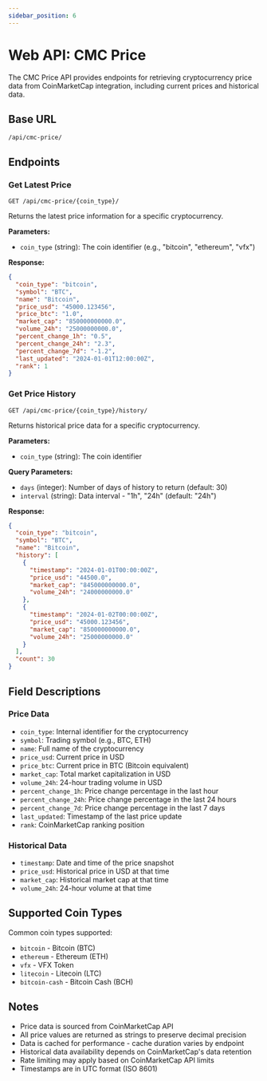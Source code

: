 ```yaml
---
sidebar_position: 6
---
```


# Web API: CMC Price

The CMC Price API provides endpoints for retrieving cryptocurrency price data from CoinMarketCap integration, including current prices and historical data.

## Base URL
```
/api/cmc-price/
```

## Endpoints

### Get Latest Price
```http
GET /api/cmc-price/{coin_type}/
```

Returns the latest price information for a specific cryptocurrency.

**Parameters:**
- `coin_type` (string): The coin identifier (e.g., "bitcoin", "ethereum", "vfx")

**Response:**
```json
{
  "coin_type": "bitcoin",
  "symbol": "BTC",
  "name": "Bitcoin",
  "price_usd": "45000.123456",
  "price_btc": "1.0",
  "market_cap": "850000000000.0",
  "volume_24h": "25000000000.0",
  "percent_change_1h": "0.5",
  "percent_change_24h": "2.3",
  "percent_change_7d": "-1.2",
  "last_updated": "2024-01-01T12:00:00Z",
  "rank": 1
}
```

### Get Price History
```http
GET /api/cmc-price/{coin_type}/history/
```

Returns historical price data for a specific cryptocurrency.

**Parameters:**
- `coin_type` (string): The coin identifier

**Query Parameters:**
- `days` (integer): Number of days of history to return (default: 30)
- `interval` (string): Data interval - "1h", "24h" (default: "24h")

**Response:**
```json
{
  "coin_type": "bitcoin",
  "symbol": "BTC",
  "name": "Bitcoin",
  "history": [
    {
      "timestamp": "2024-01-01T00:00:00Z",
      "price_usd": "44500.0",
      "market_cap": "845000000000.0",
      "volume_24h": "24000000000.0"
    },
    {
      "timestamp": "2024-01-02T00:00:00Z", 
      "price_usd": "45000.123456",
      "market_cap": "850000000000.0",
      "volume_24h": "25000000000.0"
    }
  ],
  "count": 30
}
```

## Field Descriptions

### Price Data
- `coin_type`: Internal identifier for the cryptocurrency
- `symbol`: Trading symbol (e.g., BTC, ETH)
- `name`: Full name of the cryptocurrency
- `price_usd`: Current price in USD
- `price_btc`: Current price in BTC (Bitcoin equivalent)
- `market_cap`: Total market capitalization in USD
- `volume_24h`: 24-hour trading volume in USD
- `percent_change_1h`: Price change percentage in the last hour
- `percent_change_24h`: Price change percentage in the last 24 hours
- `percent_change_7d`: Price change percentage in the last 7 days
- `last_updated`: Timestamp of the last price update
- `rank`: CoinMarketCap ranking position

### Historical Data
- `timestamp`: Date and time of the price snapshot
- `price_usd`: Historical price in USD at that time
- `market_cap`: Historical market cap at that time
- `volume_24h`: 24-hour volume at that time

## Supported Coin Types

Common coin types supported:
- `bitcoin` - Bitcoin (BTC)
- `ethereum` - Ethereum (ETH)
- `vfx` - VFX Token
- `litecoin` - Litecoin (LTC)
- `bitcoin-cash` - Bitcoin Cash (BCH)

## Notes

- Price data is sourced from CoinMarketCap API
- All price values are returned as strings to preserve decimal precision
- Data is cached for performance - cache duration varies by endpoint
- Historical data availability depends on CoinMarketCap's data retention
- Rate limiting may apply based on CoinMarketCap API limits
- Timestamps are in UTC format (ISO 8601)